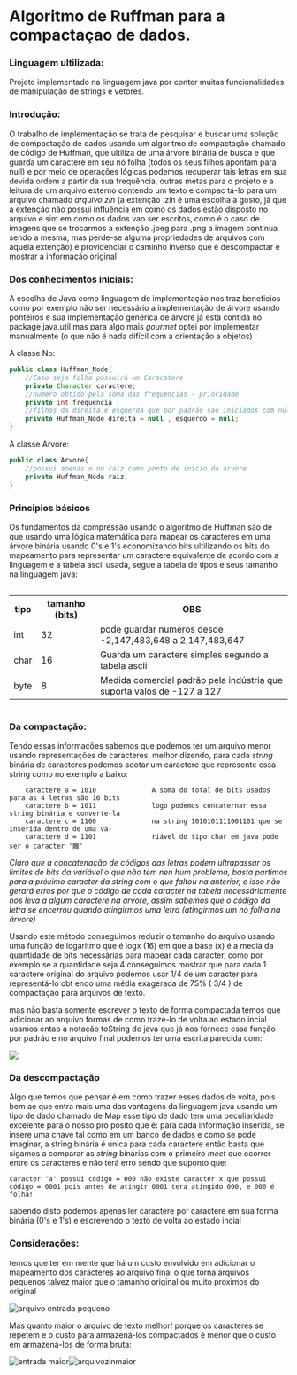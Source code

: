 
<h1>Algoritmo de Ruffman para a compactaçao de dados.</h1>

<h3>Linguagem ultilizada:</h3>

<p>Projeto implementado na linguagem java por conter muitas funcionalidades de manipulação de strings e vetores.</p>

<h3>Introdução:</h3>
<p>O trabalho de implementação se trata de pesquisar e buscar uma solução de compactação de dados usando um algoritmo de
compactação chamado de código de Huffman, que ultiliza de uma árvore binária de busca e que guarda um caractere em seu nó
folha (todos os seus filhos apontam para null) e por meio de operações lógicas podemos recuperar tais letras em sua devida
ordem a partir da sua frequência, outras metas para o projeto e a leitura de um arquivo externo contendo um texto e compac
tá-lo para um arquivo chamado <i>arquivo.zin</i> (a extenção .zin é uma escolha a gosto, já que a extenção não possui influência
em como os dados estão disposto no arquivo e sim em como os dados vao ser escritos, como é o caso de imagens que se trocarmos a extenção
.jpeg para .png a imagem continua sendo a mesma, mas perde-se alguma propriedades de arquivos com aquela extenção) e
providenciar o caminho inverso que é descompactar e mostrar a informação original</p>

<h3>Dos conhecimentos iniciais:</h3>
<p>A escolha de Java como linguagem de implementação nos traz beneficios como por exemplo não ser necessário a implementação
de árvore usando ponteiros e sua implementação genérica de árvore já esta contida no package java.util mas para algo mais
<i>gourmet</i> optei por implementar manualmente (o que não é nada difícil com a orientação a objetos)</p>

<codigo>A classe No:</codigo>
```java
public class Huffman_Node{
    //Caso seja folha possuirá um Caracatere
    private Character caractere;
    //numero obtido pela soma das frequencias - prioridade
    private int frequencia ;
    //filhos da direita e esquerda que por padrão sao iniciados com null
    private Huffman_Node direita = null , esquerdo = null;
}
```
<codigo>A classe Arvore:</codigo>
````java
public class Arvore{
    //possui apenas o no raiz como ponto de inicio da arvore
    private Huffman_Node raiz;
}
````

<h3>Principios básicos</h3>
<p>Os fundamentos da compressão usando o algoritmo de Huffman são de que usando uma lógica matemática para mapear os caracteres
em uma árvore binária usando 0's e 1's economizando bits ultilizando os bits do mapeamento para representar um caractere
equivalente de acordo com a linguagem e a tabela ascii usada, segue a tabela de tipos e seus tamanho na linguagem java:</p>

<div style="text-align: center ; align-content: center">
<table>
    <tbody>
        <tr>
            <th>tipo</th>
            <th>tamanho (bits)</th>
            <th>OBS</th>
        </tr>
        <tr>
            <td><codigo>int</codigo></td>
            <td>32</td>
            <td>pode guardar numeros desde -2,147,483,648 a 2,147,483,647</td>
        </tr>
        <tr>
            <td><codigo>char</codigo></td>
            <td>16</td>
            <td>Guarda um caractere simples segundo a tabela ascii</td>
        </tr>
        <tr>
            <td><codigo>byte</codigo></td>
            <td>8</td>
            <td>Medida comercial padrão pela indústria que suporta valos de -127 a 127</td>
        </tr>
    </tbody>
</table>
</div>
<h3>Da compactação:</h3>
<p>
    Tendo essas informações sabemos que podemos ter um arquivo menor usando representações de caracteres, melhor dizendo,
para cada <i>string</i> binária de caracteres podemos adotar um caractere que represente essa string como no exemplo a baixo:
</p>

````
    caractere a = 1010              A soma do total de bits usados para as 4 letras são 16 bits
    caractere b = 1011              logo podemos concaternar essa string binária e converte-la
    caractere c = 1100              na string 1010101111001101 que se inserida dentro de uma va-
    caractere d = 1101              riável do tipo char em java pode ser o caracter '孊'
````
<p>
    <i>Claro que a concatenação de códigos das letras podem ultrapassar os limites de bits da variável o que não tem nen
hum problema, basta partimos para a próximo caracter da <i>string</i> com o que faltou na anterior, e isso não gerará erros por
que o código de cada caracter na tabela necessáriamente nos leva a algum caractere na árvore, assim sabemos que o código 
da letra se encerrou quando atingirmos uma letra (atingirmos um nó folha na árvore)</i>
</p>

<p>Usando este método conseguimos reduzir o tamanho do arquivo usando uma função de logaritmo que é  logx (16) em que a 
base (x) é a media da quantidade de bits necessárias para mapear cada caracter, como por exemplo se a quantidade seja 4 
conseguimos mostrar que para cada 1 caractere original do arquivo podemos usar 1/4 de um caracter para representá-lo obt
endo uma média exagerada de 75% ( 3/4 ) de compactação para arquivos de texto.</p>
<p>mas não basta somente escrever o texto de forma compactada temos que adicionar ao arquivo formas de como traze-lo de
volta ao estado incial usamos entao a notação <codigo>toString</codigo> do java que já nos fornece essa função por padrão
e no arquivo final podemos ter uma escrita parecida com: </p>
<img src="imagem/MapString.png">
<h3>Da descompactação</h3>
<p>Algo que temos que pensar é em como trazer esses dados de volta, pois bem ae que entra mais uma das vantagens da linguagem java
usando um tipo de dado chamado de <codigo>Map</codigo> esse tipo de dado tem uma peculiaridade excelente para o nosso pro
pósito que é: para cada informação inserida, se insere uma chave tal como em um banco de dados e como se pode imaginar,
a string binária é única para cada caractere então basta que sigamos a comparar as <i>string</i> binárias com o primeiro <i>meet</i>
que ocorrer entre os caracteres e não terá erro sendo que suponto que:</p>

```
caracter 'a' possui código = 000 não existe caracter x que possui código = 0001 pois antes de atingir 0001 tera atingido 000, e 000 é folha!
```

<p>sabendo disto podemos apenas ler caractere por caractere em sua forma binária (0's e 1's) e escrevendo o texto de volta ao estado incial</p>
<h3>Considerações:</h3>
<p>temos que ter em mente que há um custo envolvido em adicionar o mapeamento dos caracteres ao arquivo final o que torna
arquivos pequenos talvez maior que o tamanho original ou muito proximos do original</p>
<div><img src="imagem/EntradaMenor.png" alt="arquivo entrada pequeno"> <img src="imagem/ArquivozinMenor.png" alt=""></div>
<p> Mas quanto maior o arquivo de texto melhor! porque os caracteres se repetem e o custo para armazená-los compactados 
é menor que o custo em armazená-los de forma bruta:</p>
<div><img src="imagem/EntradaMaior.png" alt="entrada maior"><img src="imagem/ArquivozinMaior.png" alt="arquivozinmaior"></div>